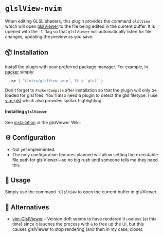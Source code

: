 # `glslView-nvim`

When editing GLSL shaders,
  this plugin provides the command `GlslView` which will open 
  [glslViewer](https://github.com/patriciogonzalezvivo/glslViewer)
  to the file being edited in the current buffer.
It is opened with the `-l` flag so that `glslViewer` will automatically listen
  for file changes,
  updating the preview as you save.

## 📦 Installation
Install the plugin with your preferred package manager.
For example,
  in [packer](https://github.com/wbthomason/packer.nvim) simply:

```lua
  use { 'timtro/glslView-nvim', ft = 'glsl' }
```
Don't forget to `PackerCompile` after installation so that the plugin will only
  be loaded for glsl files.
You'll also need a plugin to detect the glsl filetype.
I use [vim-glsl](https://github.com/tikhomirov/vim-glsl) which also provides
  syntax highlighting.

#### Installing `glslViewer`
See [installation](https://github.com/patriciogonzalezvivo/glslViewer/wiki/Installing)
  in the glslViewer Wiki.


## ⚙️ Configuration
  * Not yet implemented.
  * The only configuration features planned will allow setting the executable 
      file path for glslViewer—so no big rush until someone tells me they need
      this.

## 💪 Usage
Simply use the command `:GlslView` to open the current buffer in glslViewer.

## 🧰 Alternatives
 * [vim-GlslViewer](https://github.com/patriciogonzalezvivo/vim-glslViewer) -
    Version drift seems to have rendered it useless (at this time) since it
    laucnes the process with `&` to free up the UI, but this causes glslViewer
    to stop rendering (and then in my case, close).
